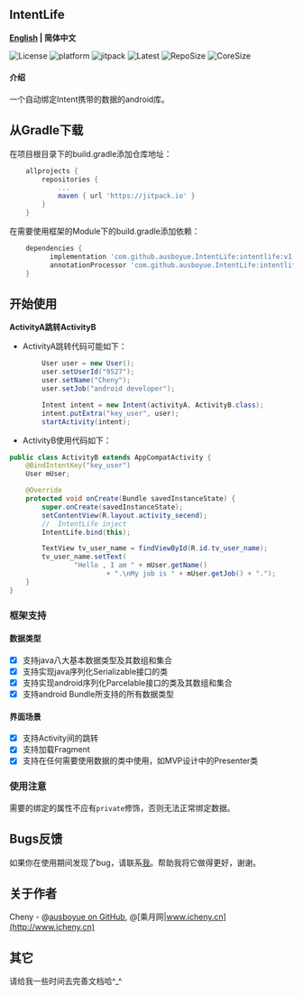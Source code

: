 

## IntentLife

**[English](./README.md) | 简体中文**

![License](https://img.shields.io/github/license/ausboyue/IntentLife.svg) ![platform](https://img.shields.io/badge/platform-android-green.svg) ![jitpack](https://jitpack.io/v/ausboyue/IntentLife.svg) ![Latest](https://img.shields.io/badge/Latest-1.0.2-brightgreen.svg) ![RepoSize](https://img.shields.io/badge/RepoSize-156KB-blue.svg) ![CoreSize](https://img.shields.io/badge/CoreSize-3.2KB-blue.svg)


#### 介绍

一个自动绑定Intent携带的数据的android库。

## 从Gradle下载

在项目根目录下的build.gradle添加仓库地址：

```groovy
    allprojects {
        repositories {
            ...
            maven { url 'https://jitpack.io' }
        }
    }
```

在需要使用框架的Module下的build.gradle添加依赖：

```groovy
    dependencies {
          implementation 'com.github.ausboyue.IntentLife:intentlife:v1.0.2'
          annotationProcessor 'com.github.ausboyue.IntentLife:intentlife_compiler:v1.0.2'
    }
```


## 开始使用

**ActivityA跳转ActivityB**

- ActivityA跳转代码可能如下：

```java
        User user = new User();
        user.setUserId("9527");
        user.setName("Cheny");
        user.setJob("android developer");

        Intent intent = new Intent(activityA, ActivityB.class);
        intent.putExtra("key_user", user);
        startActivity(intent);
```

- ActivityB使用代码如下：

``` java
public class ActivityB extends AppCompatActivity {
    @BindIntentKey("key_user")
    User mUser;

    @Override
    protected void onCreate(Bundle savedInstanceState) {
        super.onCreate(savedInstanceState);
        setContentView(R.layout.activity_secend);
        //  IntentLife inject
        IntentLife.bind(this);

        TextView tv_user_name = findViewById(R.id.tv_user_name);
        tv_user_name.setText(
                "Hello , I am " + mUser.getName()
                        + ".\nMy job is " + mUser.getJob() + ".");
    }
}
```


### 框架支持

#### 数据类型 

- [x] 支持java八大基本数据类型及其数组和集合
- [x] 支持实现java序列化Serializable接口的类
- [x] 支持实现android序列化Parcelable接口的类及其数组和集合
- [x] 支持android Bundle所支持的所有数据类型

#### 界面场景

- [x] 支持Activity间的跳转
- [x] 支持加载Fragment
- [x] 支持在任何需要使用数据的类中使用，如MVP设计中的Presenter类

### 使用注意

需要的绑定的属性不应有`private`修饰，否则无法正常绑定数据。

## Bugs反馈

如果你在使用期间发现了bug，请联系[我](mailto:ausboyue@qq.com)。帮助我将它做得更好，谢谢。

## 关于作者

Cheny - @[ausboyue on GitHub](https://github.com/ausboyue/), @[乘月网|www.icheny.cn](http://www.icheny.cn)

## 其它

请给我一些时间去完善文档哈^_^

